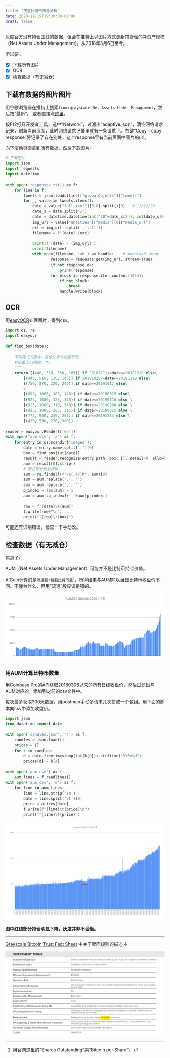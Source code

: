 ```yaml
---
title: "灰度比特币持仓分析"
date: 2020-11-19T19:39:00+08:00
draft: false
---
```

灰度官方没有持仓曲线的数据，但会在推特上以图片方式更新其管理的净资产规模（Net Assets Under Management)。从2018年3月6日至今。

所以要：

- [x] 下载所有图片
- [x] OCR
- [x] 检查数据（有无减仓）

## 下载有数据的图片图片

用谷歌浏览器在推特上搜索`from:grayscale Net Assets Under Management`，然后按“最新”。 或者直接点[这里](https://twitter.com/search?q=from%3Agrayscale%20Net%20Assets%20Under%20Management&src=typed_query&f=live)。

按F12打开开发者工具，选中“Network”，过滤出“adaptive.json”，清空网络请求记录，刷新当前页面，此时网络请求记录里就有一条请求了。右键“Copy - copy response”将记录了存在别处，这个response里有当前页面中图片的url。

向下滚动页面拿到所有数据，然后下载图片。

``` python
# 下载图片
import json
import requests
import datetime

with open('responses.txt') as f:
    for line in f:
        tweets = json.loads(line)["globalObjects"]["tweets"]
        for _, value in tweets.items():
            date = value["full_text"][0:8].split()[0]   # 11/12/20
            date_s = date.split('/')
            date = datetime.datetime(int("20"+date_s[2]), int(date_s[0]), int(date_s[1])).strftime("%Y%m%d") # 20201112
            img_url = value["entities"]["media"][0]["media_url"]
            ext = img_url.rsplit('.', 1)[1]
            filename = f"{date}.{ext}"

            print(f"{date} - {img_url}")
            print(filename)
            with open(filename, 'wb') as handle:    # download image
                    response = requests.get(img_url, stream=True)
                    if not response.ok:
                        print(response)
                    for block in response.iter_content(1024):
                        if not block:
                            break
                        handle.write(block)
```

## OCR

用[easyOCR](https://github.com/JaidedAI/EasyOCR)处理图片，得到csv。

```python
import os, re
import easyocr

def find_box(date):
    """
    不同样式的图片，目标文字的位置不同。
    样式乱七八糟的，艹。
    """
    return [(440, 510, 150, 165)] if 20181211<=date<=20181218 else\
        [(440, 510, 130, 145)] if 20191028<=date<=20191119 else\
        [(750, 870, 220, 245)] if date==20191017 else\
        \
        [(890, 1065, 105, 140)] if date<=20180329 else\
        [(925, 1080, 325, 360)] if date<=20190116 else \
        [(925, 1080, 310, 340)] if date<=20190208 else \
        [(925, 1080, 285, 315)] if date<=20190625 else \
        [(775, 900, 230, 255)] if date<=20191213 else \
        [(410, 530, 270, 300)]

reader = easyocr.Reader(['en'])
with open("aum.csv", 'a') as f:
    for entry in os.scandir('images'):
        date = entry.name.split('.')[0]
        box = find_box(int(date))
        result = reader.recognize(entry.path, box, [], detail=0, allowlist=set("0123456789.,$M"))
        aum = result[0].strip()
        # 修正部分识别错误
        aum = re.findall(r"\$(.+?)M", aum)[0]
        aum = aum.replace('.', '')
        aum = aum.replace(',', '')
        p_index = len(aum) - 1
        aum = aum[:p_index]+'.'+aum[p_index:]

        row = f"{date}\t{aum}" 
        f.write(row+"\n")
        print(f"{row}\t{box}")

```

可能还有识别错误，检查一下手动改。

## 检查数据（有无减仓）

尴尬了。

AUM（Net Assets Under Management）可能并不是比特币持仓价值。

AICoin计算的是`流通股*每股比特币量`[^1]，所得结果与AUM除以当日比特币收盘价不同。不懂为什么，但用“流通”股应该是错的。

![2020-11-19-AUM[20180306-20201118]](/img/2020-11-19-AUM[20180306-20201118].png)

### 用AUM计算比特币数量

用Coinbase Pro的[API](https://docs.pro.coinbase.com/?r=1#get-historic-rates)获取20180306以来的所有日线收盘价，然后过滤出与AUM对应的，添加到之前的csv文件中。

每次最多获取300天数据，用postman手动多请求几次拼成一个数组。用下面的脚本向csv中添加收盘价。

```python
import json
from datetime import date

with open('candles.json', 'r') as f:
    candles = json.load(f)
    prices = {}
    for k in candles:
        d = date.fromtimestamp(int(k[0])).strftime("%Y%m%d")
        prices[d] = k[4]

with open('aum.csv') as f:
    aum_lines = f.readlines()
with open('aum.csv', 'w') as f:
    for line in aum_lines:
        line = line.strip('\n')
        date = line.split('\t')[0]
        price = prices[date]
        f.write(f"{line}\t{price}\n")
        print(f"{line}\t{price}")
```

![2020-11-19-按AUM计算得到的比特币数量](/img/2020-11-19-按AUM计算得到的比特币数量.png)

**图中红线部分持仓明显下降，灰度并非不会砸。**

---

[Grayscale Bitcoin Trust Fact Sheet](https://grayscale.co/wp-content/uploads/2020/11/BTC-Trust-Fact-Sheet-November-2020.pdf) 中关于赎回规则的描述 ↓ 

![赎回规则](/img/2020-11-19-赎回规则.png)

[^1]: 用官网[这里](https://grayscale.co/bitcoin-investment-trust/#overview)的“Shares Outstanding”乘“Bitcoin per Share”。
